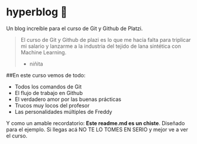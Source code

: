 # hyperblog 💚
Un blog increíble para el curso de Git y Github de Platzi.
>El curso de Git y Github de plazi es lo que me hacía falta para triplicar mi salario y lanzarme a la industria del tejido de lana sintética con Machine Learning.
> - niñita

##En este curso vemos de todo:
* Todos los comandos de Git
* El flujo de trabajo en Github
* El verdadero amor por las buenas prácticas
* Trucos muy locos del profesor
* Las personalidades múltiples de Freddy

Y como un amable recordatorio: **Este readme.md es un chiste**. Diseñado para el ejemplo. Si llegas acá NO TE LO TOMES EN SERIO y mejor ve a ver el curso.